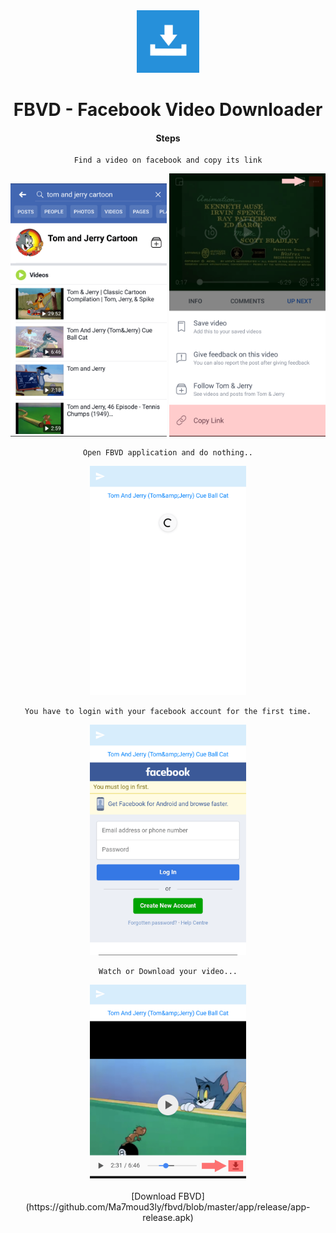 <div align="center">
  <a href="https://github.com/Ma7moud3ly/fbvd/blob/master/app/release/app-release.apk" target="_blank">
    <img src="play/icon.png" alt="drawing" width="100"/>
  </a>

# FBVD - Facebook Video Downloader
#### Steps
```
Find a video on facebook and copy its link
```
<div>
  <img src="play/img1.png" alt="drawing" width="250"/>
  <img src="play/img2.png" alt="drawing" width="250"/>
</div>

```
Open FBVD application and do nothing..
```

<div>
  <img src="play/img3.png" alt="drawing" width="250"/>
</div>

```
You have to login with your facebook account for the first time.
```

<div>
  <img src="play/img4.png" alt="drawing" width="250"/>
</div>

```
Watch or Download your video...
```

<div>
  <img src="play/img5.png" alt="drawing" width="250"/>
</div>

<br>
[Download FBVD](https://github.com/Ma7moud3ly/fbvd/blob/master/app/release/app-release.apk) 
</div>
